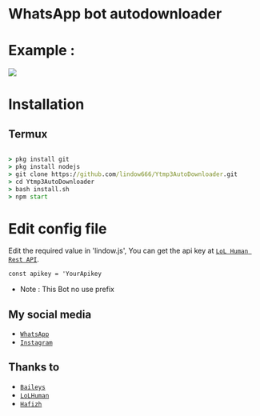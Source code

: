 # WhatsApp bot autodownloader

# Example :

<img align="center" height="auto" src="https://i.ibb.co/sbFMDRT/IMG-20210312-004810.jpg"/>

# Installation

## Termux

```cmd

> pkg install git
> pkg install nodejs
> git clone https://github.com/lindow666/Ytmp3AutoDownloader.git
> cd Ytmp3AutoDownloader
> bash install.sh
> npm start

```
# Edit config file
Edit the required value in 'lindow.js', You can get the api key at [`LoL Human Rest API`](http://api.lolhuman.xyz/).
```cmd
const apikey = 'YourApikey
```

* Note : This Bot no use prefix

## My social media

* [`WhatsApp`](http://wa.me/6289513946766)
* [`Instagram`](http://instagram.com/lindoww.6)

## Thanks to

* [`Baileys`](https://github.com/adiwajshing/Baileys)
* [`LoLHuman`](https://github.com/LoLHuman)
* [`Hafizh`](https://github.com/HAFizh-15)
